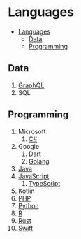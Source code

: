 # Languages

- [Languages](#languages)
  - [Data](#data)
  - [Programming](#programming)

## Data

1. [GraphQL](https://graphql.org/)
2. SQL

## Programming

1. Microsoft
   1. [C#](https://learn.microsoft.com/en-us/dotnet/csharp/)
2. Google
   1. [Dart](https://dart.dev)
   2. [Golang](https://go.dev/)
3. [Java](https://www.java.com/en/)
4. [JavaScript](https://www.javascript.com/)
   1. [TypeScript](https://www.typescriptlang.org/)
5. [Kotlin](https://kotlinlang.org/)
6. [PHP](https://www.php.net/)
7. [Python](https://www.python.org/)
8. [R](https://www.r-project.org/)
9. [Rust](https://www.rust-lang.org/)
10. [Swift](https://developer.apple.com/swift/)
